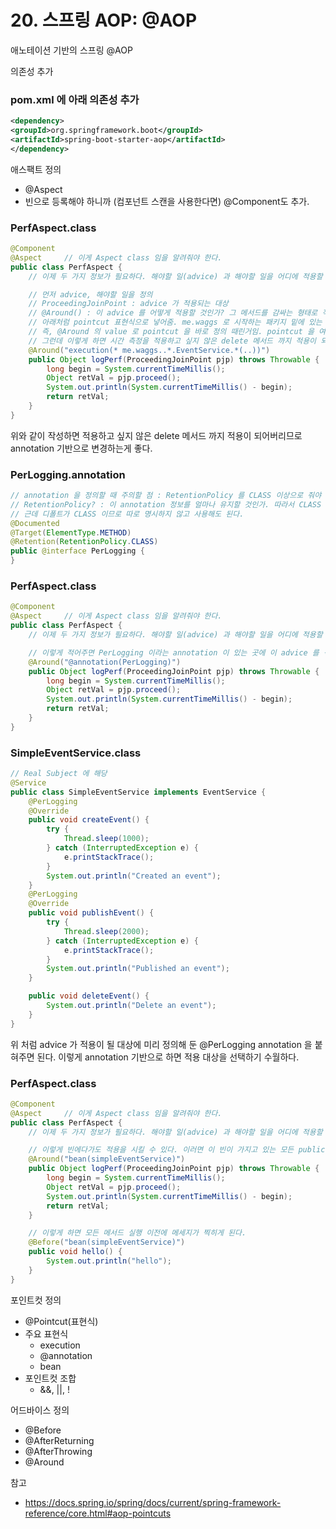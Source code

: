 # 20. 스프링 AOP: @AOP

애노테이션 기반의 스프링 @AOP

의존성 추가

### pom.xml 에 아래 의존성 추가
```xml
<dependency>
<groupId>org.springframework.boot</groupId>
<artifactId>spring-boot-starter-aop</artifactId>
</dependency>
```

애스팩트 정의
  * @Aspect
  * 빈으로 등록해야 하니까 (컴포넌트 스캔을 사용한다면) @Component도 추가.

### PerfAspect.class
```java
@Component
@Aspect     // 이게 Aspect class 임을 알려줘야 한다.
public class PerfAspect {
    // 이제 두 가지 정보가 필요하다. 해야할 일(advice) 과 해야할 일을 어디에 적용할 것인가(pointcut)

    // 먼저 advice, 해야할 일을 정의
    // ProceedingJoinPoint : advice 가 적용되는 대상
    // @Around() : 이 advice 를 어떻게 적용할 것인가? 그 메서드를 감싸는 형태로 적용이 됨.
    // 아래처럼 pointcut 표현식으로 넣어줌. me.waggs 로 시작하는 패키지 밑에 있는 모든 클래스 중에서 EventService 에 있는 모든 메서드에 적용하겠다
    // 즉, @Around 의 value 로 pointcut 을 바로 정의 때린거임. pointcut 을 여러 advice에서 사용할 게 아니라면 이렇게 정의해줘도 된다.
    // 그런데 이렇게 하면 시간 측정을 적용하고 싶지 않은 delete 메서드 까지 적용이 되어버린다.
    @Around("execution(* me.waggs..*.EventService.*(..))")
    public Object logPerf(ProceedingJoinPoint pjp) throws Throwable {
        long begin = System.currentTimeMillis();
        Object retVal = pjp.proceed();
        System.out.println(System.currentTimeMillis() - begin);
        return retVal;
    }
}
```

위와 같이 작성하면 적용하고 싶지 않은 delete 메서드 까지 적용이 되어버리므로 annotation 기반으로 변경하는게 좋다.

### PerLogging.annotation
```java
// annotation 을 정의할 때 주의할 점 : RetentionPolicy 를 CLASS 이상으로 줘야 한다.
// RetentionPolicy? : 이 annotation 정보를 얼마나 유지할 것인가. 따라서 CLASS 는 클래스 파일까지 유지하겠다는 것.
// 근데 디폴트가 CLASS 이므로 따로 명시하지 않고 사용해도 된다.
@Documented
@Target(ElementType.METHOD)
@Retention(RetentionPolicy.CLASS)
public @interface PerLogging {
}

```

### PerfAspect.class
```java
@Component
@Aspect     // 이게 Aspect class 임을 알려줘야 한다.
public class PerfAspect {
    // 이제 두 가지 정보가 필요하다. 해야할 일(advice) 과 해야할 일을 어디에 적용할 것인가(pointcut)

    // 이렇게 적어주면 PerLogging 이라는 annotation 이 있는 곳에 이 advice 를 적용해라 라는 의미가 된다.
    @Around("@annotation(PerLogging)")
    public Object logPerf(ProceedingJoinPoint pjp) throws Throwable {
        long begin = System.currentTimeMillis();
        Object retVal = pjp.proceed();
        System.out.println(System.currentTimeMillis() - begin);
        return retVal;
    }
}
```

### SimpleEventService.class
```java
// Real Subject 에 해당
@Service
public class SimpleEventService implements EventService {
    @PerLogging
    @Override
    public void createEvent() {
        try {
            Thread.sleep(1000);
        } catch (InterruptedException e) {
            e.printStackTrace();
        }
        System.out.println("Created an event");
    }
    @PerLogging
    @Override
    public void publishEvent() {
        try {
            Thread.sleep(2000);
        } catch (InterruptedException e) {
            e.printStackTrace();
        }
        System.out.println("Published an event");
    }

    public void deleteEvent() {
        System.out.println("Delete an event");
    }
}
```

위 처럼 advice 가 적용이 될 대상에 미리 정의해 둔 @PerLogging annotation 을 붙혀주면 된다. 이렇게 annotation 기반으로 하면 적용 대상을 선택하기 수월하다.

### PerfAspect.class
```java
@Component
@Aspect     // 이게 Aspect class 임을 알려줘야 한다.
public class PerfAspect {
    // 이제 두 가지 정보가 필요하다. 해야할 일(advice) 과 해야할 일을 어디에 적용할 것인가(pointcut)

    // 이렇게 빈에다가도 적용을 시킬 수 있다. 이러면 이 빈이 가지고 있는 모든 public 메서드에 적용이 된다.
    @Around("bean(simpleEventService)")
    public Object logPerf(ProceedingJoinPoint pjp) throws Throwable {
        long begin = System.currentTimeMillis();
        Object retVal = pjp.proceed();
        System.out.println(System.currentTimeMillis() - begin);
        return retVal;
    }

    // 이렇게 하면 모든 메서드 실행 이전에 메세지가 찍히게 된다.
    @Before("bean(simpleEventService)")
    public void hello() {
        System.out.println("hello");
    }
}
```

포인트컷 정의
  * @Pointcut(표현식)
  * 주요 표현식
    * execution
    * @annotation
    * bean
  * 포인트컷 조합
    * &&, ||, !

어드바이스 정의
  * @Before
  * @AfterReturning
  * @AfterThrowing
  * @Around

참고
  * https://docs.spring.io/spring/docs/current/spring-framework-reference/core.html#aop-pointcuts